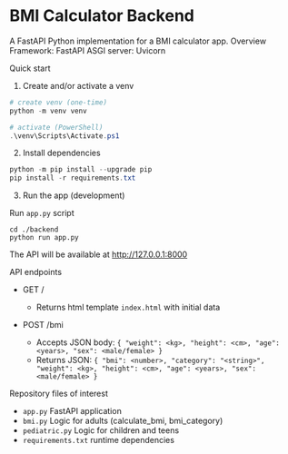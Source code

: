 # BMI Calculator Backend

A FastAPI Python implementation for a BMI calculator app.
Overview
Framework: FastAPI
ASGI server: Uvicorn

Quick start 
1) Create and/or activate a venv

```powershell
# create venv (one-time)
python -m venv venv

# activate (PowerShell)
.\venv\Scripts\Activate.ps1
```

2) Install dependencies

```powershell
python -m pip install --upgrade pip
pip install -r requirements.txt
```

3) Run the app (development)

Run `app.py` script
```
cd ./backend
python run app.py
```

The API will be available at http://127.0.0.1:8000

API endpoints

- GET /
  - Returns html template `index.html` with initial data

- POST /bmi
  - Accepts JSON body: `{ "weight": <kg>, "height": <cm>, "age": <years>, "sex": <male/female> }`
  - Returns JSON: `{ "bmi": <number>, "category": "<string>", "weight": <kg>, "height": <cm>, "age": <years>, "sex": <male/female> }`


Repository files of interest

- `app.py`  FastAPI application 
- `bmi.py`  Logic for adults (calculate_bmi, bmi_category)
- `pediatric.py`  Logic for children and teens 
- `requirements.txt`  runtime dependencies



